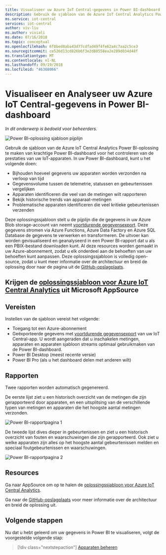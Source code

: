 ```yaml
---
title: Visualiseer uw Azure IoT Central-gegevens in Power BI-dashboard | Microsoft Docs
description: Gebruik de sjabloon van de Azure IoT Central Analytics Power BI-oplossing naar uw IoT Central-gegevens visualiseren en analyseren.
ms.service: iot-central
services: iot-central
author: viv-liu
ms.author: viviali
ms.date: 07/16/2018
ms.topic: conceptual
ms.openlocfilehash: 6f8bed8aba43d77cdfad49f4fe62a4c7aa2c5ce3
ms.sourcegitcommit: ce526d13cd826b6f3e2d80558ea2e289d034d48f
ms.translationtype: MT
ms.contentlocale: nl-NL
ms.lasthandoff: 09/19/2018
ms.locfileid: "46368066"
---
```

# <a name="visualize-and-analyze-your-azure-iot-central-data-in-a-power-bi-dashboard"></a>Visualiseer en Analyseer uw Azure IoT Central-gegevens in Power BI-dashboard

*In dit onderwerp is bedoeld voor beheerders.*

![Power BI-oplossing sjabloon pijplijn](media/howto-connect-powerbi/iot-continuous-data-export.png)

Gebruik de sjabloon van de Azure IoT Central Analytics Power BI-oplossing te maken van krachtige Power BI-dashboard voor het controleren van de prestaties van uw IoT-apparaten. In uw Power BI-dashboard, kunt u het volgende doen:
- Bijhouden hoeveel gegevens uw apparaten worden verzonden na verloop van tijd
- Gegevensvolume tussen de telemetrie, statussen en gebeurtenissen vergelijken
- Apparaten identificeren die veel van de metingen wilt rapporteren
- Bekijk historische trends van apparaat-metingen
- Problematische apparaten identificeren die veel kritieke gebeurtenissen verzenden

Deze oplossingssjabloon stelt u de pijplijn die de gegevens in uw Azure Blob storage-account van neemt [voortdurende gegevensexport](howto-export-data.md). Deze gegevens stromen via Azure Functions, Azure Data Factory en Azure SQL Database de gegevens te verwerken en transformeren. De uitvoer kan worden gevisualiseerd en geanalyseerd in een Power BI-rapport dat u als een PBIX-bestand downloaden kunt. Al deze resources worden gemaakt in uw Azure-abonnement, zodat u elk onderdeel aan de behoeften van uw behoeften kunt aanpassen. Deze oplossingssjabloon is volledig open-source, zodat u kunt meer informatie over de architectuur en breid de oplossing door naar de pagina uit de [GitHub-opslagplaats](https://aka.ms/iotcentralgithubpowerbisolutiontemplate).

## <a name="get-the-azure-iot-central-analytics-solution-templatehttpsakamsiotcentralpowerbisolutiontemplate-from-microsoft-appsource"></a>Krijgen de [oplossingssjabloon voor Azure IoT Central Analytics](https://aka.ms/iotcentralpowerbisolutiontemplate) uit Microsoft AppSource

## <a name="prerequisites"></a>Vereisten
Instellen van de sjabloon vereist het volgende:
- Toegang tot een Azure-abonnement
- Geëxporteerde gegevens met [voortdurende gegevensexport](howto-export-data.md) van uw IoT Central-app. U wordt aangeraden dat u inschakelen metingen, apparaten en apparaten sjabloon streams optimaal gebruikmaken van de Power BI-dashboard.
- Power BI Desktop (meest recente versie)
- Power BI Pro (als u het dashboard delen met anderen wilt)

## <a name="reports"></a>Rapporten

Twee rapporten worden automatisch gegenereerd. 

De eerste lijst ziet u een historisch overzicht van de metingen die zijn gerapporteerd door apparaten, en een uitsplitsing van de verschillende typen van metingen en apparaten die het hoogste aantal metingen verzonden.

![Power BI-rapportpagina 1](media/howto-connect-powerbi/template-page1-hasdata.PNG)

De tweede lijst dives dieper in gebeurtenissen en ziet u een historisch overzicht van fouten en waarschuwingen die zijn gerapporteerd. Ook ziet u welke apparaten zijn alles op het hoogste aantal gebeurtenissen melden en speciaal foutgebeurtenissen en waarschuwingen.

![Power BI-rapportpagina 2](media/howto-connect-powerbi/template-page2-hasdata.PNG)

## <a name="resources"></a>Resources

Ga naar AppSource om op te halen de [oplossingssjabloon voor Azure IoT Central Analytics](https://aka.ms/iotcentralpowerbisolutiontemplate).

Ga naar de [GitHub-opslagplaats](https://aka.ms/iotcentralgithubpowerbisolutiontemplate) voor meer informatie over de architectuur en breid de oplossing uit.

## <a name="next-steps"></a>Volgende stappen

Nu dat u hebt geleerd om uw gegevens in Power BI te visualiseren, volgt de voorgestelde volgende stap:

> [!div class="nextstepaction"]
> [Apparaten beheren](howto-manage-devices.md)
